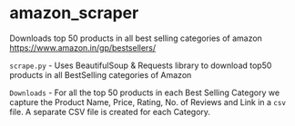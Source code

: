 # amazon_scraper
Downloads top 50 products in all best selling categories of amazon
https://www.amazon.in/gp/bestsellers/

`scrape.py` - Uses BeautifulSoup & Requests library to download top50 products in all BestSelling categories of Amazon<br>

 `Downloads` - For all the top 50 products in each Best Selling Category we capture the Product Name, Price, Rating, No. of Reviews and Link in a `csv` file. A separate CSV file is created for each Category.
